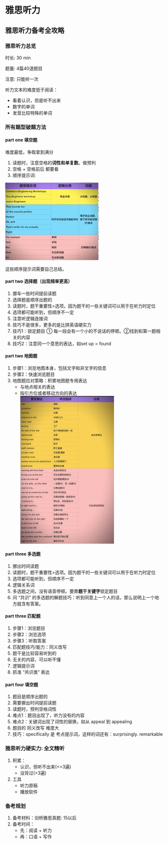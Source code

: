 # 雅思听力
## 雅思听力备考全攻略
### 雅思听力总览
时长: 30 min

题量: 4篇40道题目

注意: 只能听一次

听力文本的难度低于阅读：
  - 看着认识，但是听不出来
  - 数字的单词
  - 发音比较特殊的单词
### 所有题型破题方法
#### part one 填空题 
难度最低，争取拿到满分

1. 读题时，注意空格的**词性和单复数**。做预判
2. 空格 + 空格前后 都要看
3. 顺序提示词:

![p300](img/001.png  "顺序提示词")

这些顺序提示词需要自己总结。

#### part two 选择题（出现频率更高）
1. 挪车一些时间提前读题
2. 选择题是顺序出题的
3. 读题时，题干重要性>选项。因为题干的一些关键词可以用于在听力时定位
4. 选项都可能听到，但顺序不一定
5. 注意听逻辑连接词
6. 技巧不是很多，更多的是比拼英语硬实力
7. 技巧1：锁定题目 ① 每一段会有一个小的不说话的停顿。②找到和第一题相关的内容
8. 技巧2：注意同一个意思的表达，如set up = found
#### part two 地图题
1. 步骤1：浏览地图本身，包括文字和非文字的信息
2. 步骤2：快速浏览题目
3. 地图题应对策略：积累地图题专用表达
   - 与地点相关的表达
   - 指引方位或者移动方向的表达
  ![p300](img/002.png  "地图题")
#### part three 多选题
1. 挪出时间读题
2. 读题时，题干重要性>选项。因为题干的一些关键词可以用于在听力时定位
3. 选项都可能听到，但顺序不一定
4. 逻辑关系词
5. 多选题之间，没有语音停顿。要靠**题干关键字**锁定题目
6. 问 “共识” 的多选题的解题技巧：听到同意上一个人的话，那么说明上一个地方就含有答案。

#### part three 匹配题
1. 步骤1：浏览题目
2. 步骤2：浏览选项
3. 步骤3：听取答案
4. 匹配题技巧/能力：同义改写
5. 题干是比较容易听到的
6. 无关的内容，可以听不懂
7. 逻辑提示词
8. 抓准 “共识类” 表达

#### part four 填空题 
1. 题目是顺序出题的
2. 需要挪出时间提前读题
3. 读题时，预判空格词性
4. 难点1：题目出现了，听力没有的内容
5. 难点2：关键词出现了词性的替换，如从 appeal 到 appealing
6. 题目的 同义改写 难度大
7. 技巧：specifically 是 考点提示词，这样的词还有：surprisingly. remarkable

### 雅思听力硬实力: 全文精听
1. 积累：
   - 认识，但听不出来(<=3遍)
   - 没背过(>3遍)
2. 工具
   - 听力原稿
   - 播放软件
### 备考规划
1. 备考材料：剑桥雅思真题: 15以后
2. 备考时间：
   - 先：阅读 + 听力
   - 再：口语 + 写作
















<style>
    img[alt="p500"]{
        width: 500px;
    }
    img[alt="p400"]{
        width: 400px;
    }
    img[alt="p300"]{
        width: 300px;
    }
    img[alt="p250"]{
        width: 250px;
    }
    img[alt="p200"]{
        width: 200px;
    }
</style>